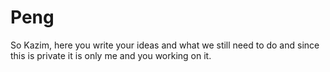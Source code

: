 # Peng

So Kazim, here you write your ideas and what we still need to do and since this is private it is only me and you working on it.
